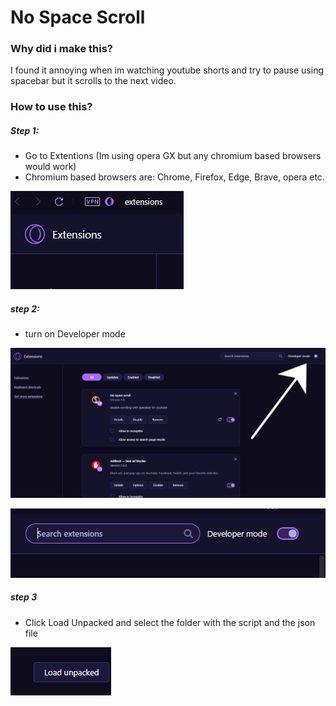# No Space Scroll
### Why did i make this?
I found it annoying when im watching youtube shorts and try to pause using spacebar but it scrolls to the next video.
### How to use this?
##### Step 1:
* Go to Extentions (Im using opera GX but any chromium based browsers would work)
* Chromium based browsers are: Chrome, Firefox, Edge, Brave, opera etc.

![Alt text](/images/step1.png?raw=true "Optional Title")

##### step 2:
* turn on Developer mode

![Alt text](/images/image.png?raw=true "Optional Title")

![Alt text](/images/step2.png?raw=true "Optional Title")

##### step 3
* Click Load Unpacked and select the folder with the script and the json file

![Alt text](/images/step3.png?raw=true "Optional Title")

